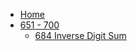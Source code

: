 - [Home](/)
- [651 - 700](/651-700/)
  - [684 Inverse Digit Sum](/651-700/684-Inverse-Digit-Sum.md)
